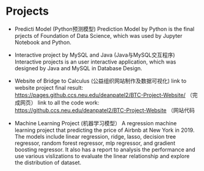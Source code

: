# Projects
- Predicti Model (Python预测模型)
Prediction Model by Python is the final prjects of Foundation of Data Science, which was used by Jupyter Notebook and Python.

- Interactive project by MySQL and Java (Java与MySQL交互程序)
Interactive projects is an user interactive application, which was designed by Java and MySQL in Database Design.

- Website of Bridge to Calculus (公益组织网站制作及数据可视化)
link to website project final result: https://pages.github.ccs.neu.edu/deanpatel2/BTC-Project-Website/ （完成网页）
link to all the code work: https://github.ccs.neu.edu/deanpatel2/BTC-Project-Website （网站代码

- Machine Learning Project (机器学习模型）
A regression machine learning project that predicting the price of Airbnb at New York in 2019. The models include linear regression, ridge, lasso, decision tree regressor, random forest regressor, mlp regressor, and gradient boosting regressor. It also has a report to analysis the performance and use various vislizations to evaluate the linear relationship and explore the distribution of dataset. 
